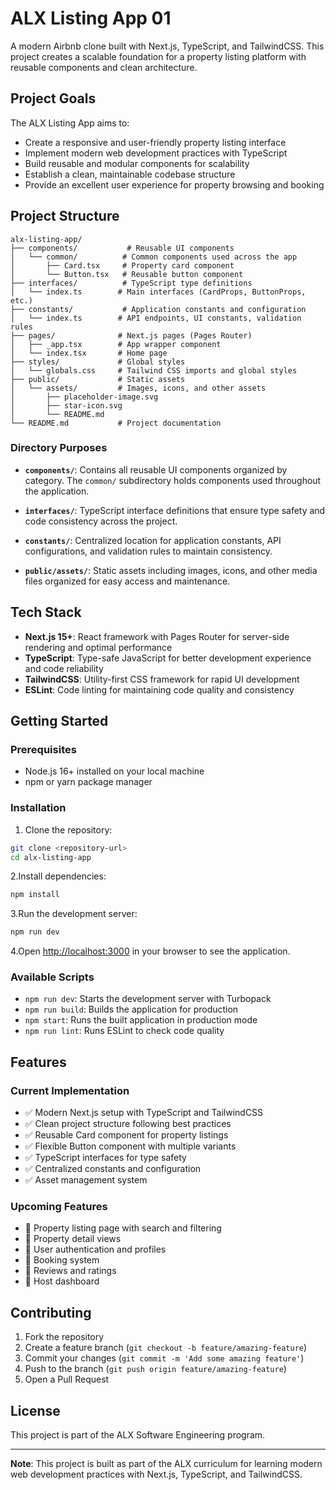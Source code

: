 # ALX Listing App 01

A modern Airbnb clone built with Next.js, TypeScript, and TailwindCSS. This project creates a scalable foundation for a property listing platform with reusable components and clean architecture.

## Project Goals

The ALX Listing App aims to:

- Create a responsive and user-friendly property listing interface
- Implement modern web development practices with TypeScript
- Build reusable and modular components for scalability
- Establish a clean, maintainable codebase structure
- Provide an excellent user experience for property browsing and booking

## Project Structure

``` text
alx-listing-app/
├── components/           # Reusable UI components
│   └── common/          # Common components used across the app
│       ├── Card.tsx     # Property card component
│       └── Button.tsx   # Reusable button component
├── interfaces/          # TypeScript type definitions
│   └── index.ts        # Main interfaces (CardProps, ButtonProps, etc.)
├── constants/           # Application constants and configuration
│   └── index.ts        # API endpoints, UI constants, validation rules
├── pages/              # Next.js pages (Pages Router)
│   ├── _app.tsx        # App wrapper component
│   └── index.tsx       # Home page
├── styles/             # Global styles
│   └── globals.css     # Tailwind CSS imports and global styles
├── public/             # Static assets
│   └── assets/         # Images, icons, and other assets
│       ├── placeholder-image.svg
│       ├── star-icon.svg
│       └── README.md
└── README.md           # Project documentation
```

### Directory Purposes

- **`components/`**: Contains all reusable UI components organized by category. The `common/` subdirectory holds components used throughout the application.

- **`interfaces/`**: TypeScript interface definitions that ensure type safety and code consistency across the project.

- **`constants/`**: Centralized location for application constants, API configurations, and validation rules to maintain consistency.

- **`public/assets/`**: Static assets including images, icons, and other media files organized for easy access and maintenance.

## Tech Stack

- **Next.js 15+**: React framework with Pages Router for server-side rendering and optimal performance
- **TypeScript**: Type-safe JavaScript for better development experience and code reliability
- **TailwindCSS**: Utility-first CSS framework for rapid UI development
- **ESLint**: Code linting for maintaining code quality and consistency

## Getting Started

### Prerequisites

- Node.js 16+ installed on your local machine
- npm or yarn package manager

### Installation

1. Clone the repository:

```bash
git clone <repository-url>
cd alx-listing-app
```

2.Install dependencies:

```bash
npm install
```

3.Run the development server:

```bash
npm run dev
```

4.Open [http://localhost:3000](http://localhost:3000) in your browser to see the application.

### Available Scripts

- `npm run dev`: Starts the development server with Turbopack
- `npm run build`: Builds the application for production
- `npm start`: Runs the built application in production mode
- `npm run lint`: Runs ESLint to check code quality

## Features

### Current Implementation

- ✅ Modern Next.js setup with TypeScript and TailwindCSS
- ✅ Clean project structure following best practices
- ✅ Reusable Card component for property listings
- ✅ Flexible Button component with multiple variants
- ✅ TypeScript interfaces for type safety
- ✅ Centralized constants and configuration
- ✅ Asset management system

### Upcoming Features

- 🔄 Property listing page with search and filtering
- 🔄 Property detail views
- 🔄 User authentication and profiles
- 🔄 Booking system
- 🔄 Reviews and ratings
- 🔄 Host dashboard

## Contributing

1. Fork the repository
2. Create a feature branch (`git checkout -b feature/amazing-feature`)
3. Commit your changes (`git commit -m 'Add some amazing feature'`)
4. Push to the branch (`git push origin feature/amazing-feature`)
5. Open a Pull Request

## License

This project is part of the ALX Software Engineering program.

---

**Note**: This project is built as part of the ALX curriculum for learning modern web development practices with Next.js, TypeScript, and TailwindCSS.
